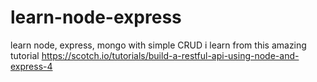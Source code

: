 # learn-node-express
learn node, express, mongo with simple CRUD
i learn from this amazing tutorial
https://scotch.io/tutorials/build-a-restful-api-using-node-and-express-4
